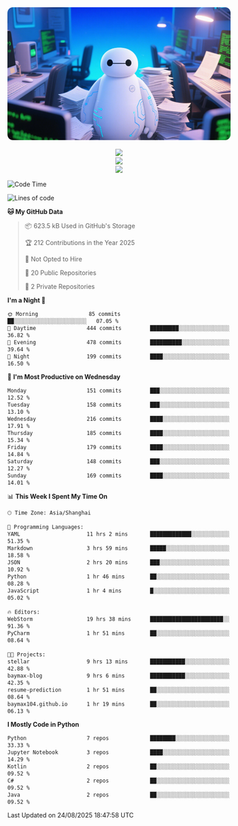 <div align="center">
  <!--
  <img src="https://readme-typing-svg.demolab.com?font=Zhi+Mang+Xing&size=40&pause=1000&color=000000&center=true&vCenter=true&lines=Baymax%E5%B0%8F%E6%8C%AF;Hello%20World"/><br/>
  -->
  <img src="assets/author_banner.png" height="300"/><br/>
  <br/>
  <img src="https://skillicons.dev/icons?i=python,java,kotlin,c,rust,cs,javascript,typescript" /><br/>
  <img src="https://skillicons.dev/icons?i=pytorch,spring,vue,fastapi,docker,mysql,mongodb,linux" /><br/>
  <img src="https://skillicons.dev/icons?i=idea,pycharm,webstorm,androidstudio,vscode,git,vim,obsidian" /><br/>
</div>

<!--START_SECTION:waka-->
![Code Time](http://img.shields.io/badge/Code%20Time-1%2C287%20hrs%2027%20mins-blue)

![Lines of code](https://img.shields.io/badge/From%20Hello%20World%20I%27ve%20Written-6.1%20million%20lines%20of%20code-blue)

**🐱 My GitHub Data** 

> 📦 623.5 kB Used in GitHub's Storage 
 > 
> 🏆 212 Contributions in the Year 2025
 > 
> 🚫 Not Opted to Hire
 > 
> 📜 20 Public Repositories 
 > 
> 🔑 2 Private Repositories 
 > 
**I'm a Night 🦉** 

```text
🌞 Morning                85 commits          ██░░░░░░░░░░░░░░░░░░░░░░░   07.05 % 
🌆 Daytime                444 commits         █████████░░░░░░░░░░░░░░░░   36.82 % 
🌃 Evening                478 commits         ██████████░░░░░░░░░░░░░░░   39.64 % 
🌙 Night                  199 commits         ████░░░░░░░░░░░░░░░░░░░░░   16.50 % 
```
📅 **I'm Most Productive on Wednesday** 

```text
Monday                   151 commits         ███░░░░░░░░░░░░░░░░░░░░░░   12.52 % 
Tuesday                  158 commits         ███░░░░░░░░░░░░░░░░░░░░░░   13.10 % 
Wednesday                216 commits         ████░░░░░░░░░░░░░░░░░░░░░   17.91 % 
Thursday                 185 commits         ████░░░░░░░░░░░░░░░░░░░░░   15.34 % 
Friday                   179 commits         ████░░░░░░░░░░░░░░░░░░░░░   14.84 % 
Saturday                 148 commits         ███░░░░░░░░░░░░░░░░░░░░░░   12.27 % 
Sunday                   169 commits         ████░░░░░░░░░░░░░░░░░░░░░   14.01 % 
```


📊 **This Week I Spent My Time On** 

```text
🕑︎ Time Zone: Asia/Shanghai

💬 Programming Languages: 
YAML                     11 hrs 2 mins       █████████████░░░░░░░░░░░░   51.35 % 
Markdown                 3 hrs 59 mins       █████░░░░░░░░░░░░░░░░░░░░   18.58 % 
JSON                     2 hrs 20 mins       ███░░░░░░░░░░░░░░░░░░░░░░   10.92 % 
Python                   1 hr 46 mins        ██░░░░░░░░░░░░░░░░░░░░░░░   08.28 % 
JavaScript               1 hr 4 mins         █░░░░░░░░░░░░░░░░░░░░░░░░   05.02 % 

🔥 Editors: 
WebStorm                 19 hrs 38 mins      ███████████████████████░░   91.36 % 
PyCharm                  1 hr 51 mins        ██░░░░░░░░░░░░░░░░░░░░░░░   08.64 % 

🐱‍💻 Projects: 
stellar                  9 hrs 13 mins       ███████████░░░░░░░░░░░░░░   42.88 % 
baymax-blog              9 hrs 6 mins        ███████████░░░░░░░░░░░░░░   42.35 % 
resume-prediction        1 hr 51 mins        ██░░░░░░░░░░░░░░░░░░░░░░░   08.64 % 
baymax104.github.io      1 hr 19 mins        ██░░░░░░░░░░░░░░░░░░░░░░░   06.13 % 
```

**I Mostly Code in Python** 

```text
Python                   7 repos             ████████░░░░░░░░░░░░░░░░░   33.33 % 
Jupyter Notebook         3 repos             ████░░░░░░░░░░░░░░░░░░░░░   14.29 % 
Kotlin                   2 repos             ██░░░░░░░░░░░░░░░░░░░░░░░   09.52 % 
C#                       2 repos             ██░░░░░░░░░░░░░░░░░░░░░░░   09.52 % 
Java                     2 repos             ██░░░░░░░░░░░░░░░░░░░░░░░   09.52 % 
```




 Last Updated on 24/08/2025 18:47:58 UTC
<!--END_SECTION:waka-->





